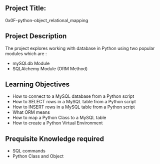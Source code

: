 ## Project Title:
0x0F-python-object_relational_mapping

## Project Description
The project explores working with database in Python using two popular modules which are :
* mySQLdb Module
* SQLAlchemy Module (ORM Method)

## Learning Objectives
* How to connect to a MySQL database from a Python script
* How to SELECT rows in a MySQL table from a Python script
* How to INSERT rows in a MySQL table from a Python script
* What ORM means
* How to map a Python Class to a MySQL table
* How to create a Python Virtual Environment

## Prequisite Knowledge required
* SQL commands
* Python Class and Object

